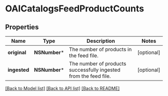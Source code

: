# OAICatalogsFeedProductCounts

## Properties
Name | Type | Description | Notes
------------ | ------------- | ------------- | -------------
**original** | **NSNumber*** | The number of products in the feed file. | [optional] 
**ingested** | **NSNumber*** | The number of products successfully ingested from the feed file. | [optional] 

[[Back to Model list]](../README.md#documentation-for-models) [[Back to API list]](../README.md#documentation-for-api-endpoints) [[Back to README]](../README.md)


